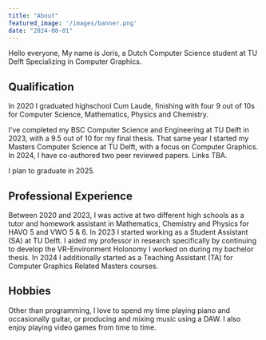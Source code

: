 ```yaml
---
title: "About"
featured_image: '/images/banner.png'
date: "2024-08-01"
---
```


Hello everyone, My name is Joris, a Dutch Computer Science student at TU Delft Specializing in Computer Graphics. 

## Qualification

In 2020 I graduated highschool Cum Laude, finishing with four 9 out of 10s for Computer Science, Mathematics, Physics and Chemistry.

I've completed my BSC Computer Science and Engineering at TU Delft in 2023, with a 9.5 out of 10 for my final thesis.
That same year I started my Masters Computer Science at TU Delft, with a focus on Computer Graphics.
In 2024, I have co-authored two peer reviewed papers. Links TBA.

I plan to graduate in 2025.

## Professional Experience
Between 2020 and 2023, I was active at two different high schools as a tutor and homework assistant in Mathematics, Chemistry and Physics for HAVO 5 and VWO 5 & 6. In 2023 I started working as a Student Assistant (SA) at TU Delft. I aided my professor in research specifically by continuing to develop the VR-Environment Holonomy I worked on during my bachelor thesis. In 2024 I additionally started as a Teaching Assistant (TA) for Computer Graphics Related Masters courses.

## Hobbies
Other than programming, I love to spend my time playing piano and occasionally guitar, or producing and mixing music using a DAW. I also enjoy playing video games from time to time. 


